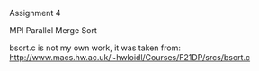 Assignment 4

MPI Parallel Merge Sort

bsort.c is not my own work, it was taken from:
http://www.macs.hw.ac.uk/~hwloidl/Courses/F21DP/srcs/bsort.c

